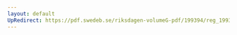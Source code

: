 ```yaml
---
layout: default
UpRedirect: https://pdf.swedeb.se/riksdagen-volumeG-pdf/199394/reg_199394/reg_199394_0476.pdf
---
```

